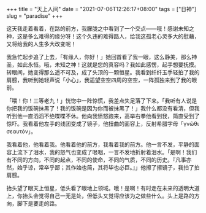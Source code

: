 +++
title = "天上人间"
date = "2021-07-06T12:26:17+08:00"
tags = ["日神"]
slug = "paradise"
+++

这天我走着看着，在路的前方，我朦胧之中看到了一个交点——哦！感谢未知之神，这是多么难得的缘分呀！这个久违的难得路人，给我这孤老心灵多大的慰藉，又将给我的人生多大改变呢！

我急忙起步追了上去，「有缘人，你好！」她回首看了我一眼，这么静美，那么神圣，如此永恒。哦，未知之神！这就是您的真容吗？我如此感愣，起手想要抚摸。转眼间，她变得那么遥不可及，成了头顶的一颗恒星。我看到纤纤玉手轻拍了我的肩膀，我听到她轻声说「小心」，我遥望空空四周的空空，一阵孤独来到了我的眼前。

「喂！你！三等老九！」恍惚中一阵惊慌，我差点失足落了下来。「我听有人说是你把我的饭碗抹黑了！我的饭碗是因为你而被抹黑了！」我什么都没有看清，但我听到他一直滔滔不绝喋喋不休。他向我愤怒跑来，高举右拳他看到我，简直受到了惊吓。我看着他左手的线团变成了镜子，他扭曲的面容上，反射希腊字母「γνῶθι σεαυτόν」。

我看着他，他看着我。他看着他的前方，我看着我的前方。他一言不发，平静的面容上流下了泪水，我的怒气也变成了哏咽，一言不发地折射着泪水。「是啊！我们有不同的方向，不同的起点，不同的使命，不同的气质，不同的历史。『凡事亦然，始乎谅，常卒乎鄙；其作始也简，其将毕也必巨。』」他擦了擦镜子，我拍了拍肩膀。

抬头望了眼天上恒星，低头看了眼地上领域。哦！是啊！有时走在未来的透明大道上，你抬头会觉得自己一无是处，但低头又觉得应该为之做些什么。头上是路的方向，脚下是要走的路。
